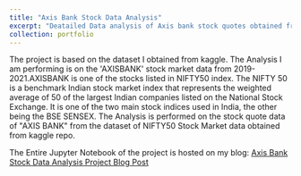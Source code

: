 ```yaml
---
title: "Axis Bank Stock Data Analysis"
excerpt: "Deatailed Data analysis of Axis bank stock quotes obtained from kaggle datasets. The project is a part of Jovian Data Analysis Course<br/><img src='/images/stockdataimage.png'>"
collection: portfolio
---
```


The project is based on the dataset I obtained from kaggle. The Analysis I am performing is on the 'AXISBANK' stock market data from 2019-2021.AXISBANK is one of the stocks listed in NIFTY50 index. The NIFTY 50 is a benchmark Indian stock market index that represents the weighted average of 50 of the largest Indian companies listed on the National Stock Exchange. It is one of the two main stock indices used in India, the other being the BSE SENSEX. The Analysis is performed on the stock quote data of "AXIS BANK" from the dataset of NIFTY50 Stock Market data obtained from kaggle repo.  

The Entire Jupyter Notebook of the project is hosted on my blog: [Axis Bank Stock Data Analysis Project Blog Post](https://sandeshkatakam.github.io/My-Machine_learning-Blog/jupyter/2021/12/22/data-analysis-course-project.html)  

